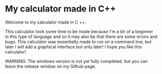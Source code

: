 # My calculator made in C++
Welcome to my calculator made in C ++.

This calculator took some time to be made because I'm a bit of a beginner in this type of language and so it may also be that there are some errors and bugs.
This calculator was essentially made to run on a command line, but later I will add a graphical interface but only later!
I hope you like this calculator!

WARNING: The windows version is not yet fully completed, but you can leave the release window on my Github page.
